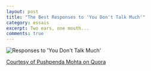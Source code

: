 ```yaml
---
layout: post
title: "The Best Responses to 'You Don't Talk Much'"
category: essais
excerpt: Two ears, one mouth...
comments: true
---
```


![Responses to 'You Don't Talk Much'](http://www.vincentbarr.com/assets/images/communication-response.png)

[Courtesy of Pushpenda Mohta on Quora](http://www.quora.com/Conversations/What-are-the-best-responses-to-you-dont-talk-much)

<a href="https://plus.google.com/+VincentBarr0?rel=author"></a>